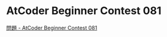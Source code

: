 AtCoder Beginner Contest 081
===

[問題 - AtCoder Beginner Contest 081](https://atcoder.jp/contests/abc081/tasks)
